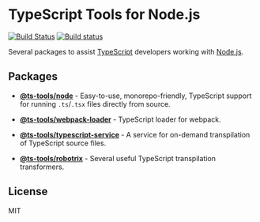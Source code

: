 # TypeScript Tools for Node.js
[![Build Status](https://travis-ci.com/AviVahl/ts-tools.svg?branch=master)](https://travis-ci.com/AviVahl/ts-tools)
[![Build status](https://ci.appveyor.com/api/projects/status/bvjp9j0infpye8ci/branch/master?svg=true)](https://ci.appveyor.com/project/AviVahl/ts-tools/branch/master)

Several packages to assist [TypeScript](https://www.typescriptlang.org/) developers working with [Node.js](https://nodejs.org/en/).

## Packages

- **[@ts-tools/node](https://github.com/AviVahl/ts-tools/tree/master/packages/node)** - Easy-to-use, monorepo-friendly, TypeScript support for running `.ts`/`.tsx` files directly from source.

- **[@ts-tools/webpack-loader](https://github.com/AviVahl/ts-tools/tree/master/packages/webpack-loader)** - TypeScript loader for webpack.

- **[@ts-tools/typescript-service](https://github.com/AviVahl/ts-tools/tree/master/packages/typescript-service)** - A service for on-demand transpilation of TypeScript source files.

- **[@ts-tools/robotrix](https://github.com/AviVahl/ts-tools/tree/master/packages/robotrix)** - Several useful TypeScript transpilation transformers.

## License

MIT
